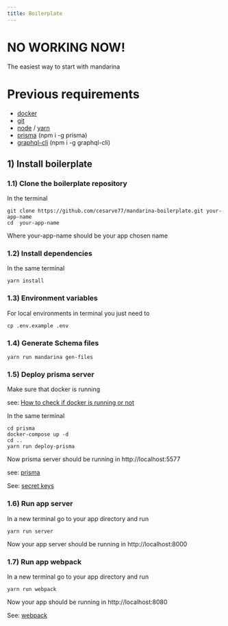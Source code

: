 ```yaml
---
title: Boilerplate
---
```

# NO WORKING NOW!

The easiest way to start with mandarina

# Previous requirements
    
* [docker](https://docs.docker.com/install/)
* [git](https://git-scm.com/book/en/v2/Getting-Started-Installing-Git)
* [node](https://nodejs.org/es/) / [yarn](https://yarnpkg.com/lang/en/docs/install)
* [prisma](https://www.prisma.io/) (npm i -g prisma)
* [graphql-cli](https://github.com/graphql-cli/graphql-cli) (npm i -g graphql-cli)


## 1) Install boilerplate 

### 1.1) Clone the boilerplate repository

In the terminal 
```console
git clone https://github.com/cesarve77/mandarina-boilerplate.git your-app-name
cd  your-app-name
```
Where your-app-name should be your app chosen name

### 1.2) Install dependencies

In the same terminal 
```console
yarn install
```

### 1.3) Environment variables

For local environments in terminal you just need to
```console
cp .env.example .env
```
### 1.4) Generate Schema files

```console
yarn run mandarina gen-files
 ```

### 1.5) Deploy prisma server


Make sure that docker is running

see: [How to check if docker is running or not](https://stackoverflow.com/questions/43721513/how-to-check-if-docker-is-running-or-not/43723174)

In the same terminal 
```console
cd prisma
docker-compose up -d
cd ..
yarn run deploy-prisma
```
Now prisma server should be running in http://localhost:5577

see: [prisma](https://www.prisma.io/docs/run-prisma-server/) 


See: [secret keys](http://travistidwell.com/blog/2013/09/06/an-online-rsa-public-and-private-key-generator/)

### 1.6) Run app server
In a new terminal go to your app directory and run
```console
yarn run server
```
Now your app server should be running in http://localhost:8000 


### 1.7) Run app webpack
In a new terminal go to your app directory and run
```console
yarn run webpack
```
Now your app  should be running in http://localhost:8080 

See: [webpack](https://webpack.js.org/)
